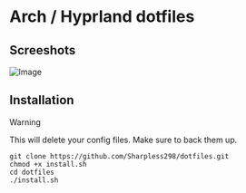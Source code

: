 #  Arch / Hyprland dotfiles 

## Screeshots
![Image](https://github.com/user-attachments/assets/8ff558eb-2c4c-4d27-b5fc-0af0bdd6f845)

## Installation

> [!WARNING]  
> This will delete your config files. Make sure to back them up.

```
git clone https://github.com/Sharpless298/dotfiles.git
chmod +x install.sh
cd dotfiles
./install.sh
```
